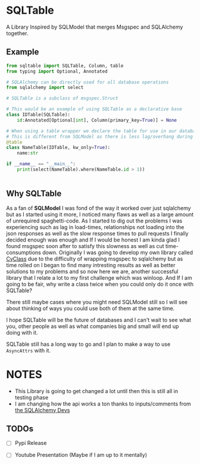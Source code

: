 # SQLTable
A Library Inspired by SQLModel that merges Msgspec and SQLAlchemy together. 

## Example

```python
from sqltable import SQLTable, Column, table
from typing import Optional, Annotated

# SQLAlchemy can be directly used for all database operations
from sqlalchemy import select

# SQLTable is a subclass of msgspec.Struct

# This would be an example of using SQLTable as a declarative base
class IDTable(SQLTable):
    id:Annotated[Optional[int], Column(primary_key=True)] = None

# When using a table wrapper we declare the table for use in our database
# This is different from SQLModel as there is less lag/overhang during our inital setup.
@table
class NameTable(IDTable, kw_only=True):
    name:str

if __name__ == "__main__":
    print(select(NameTable).where(NameTable.id > 1))
    
```

## Why SQLTable
As a fan of __SQLModel__ I was fond of the way it worked over just sqlalchemy but as 
I started using it more, I noticed many flaws as well as a large amount of unrequired spaghetti-code.
As I started to dig out the problems I was experiencing such as lag in load-times, relationships not 
loading into the json responses as well as the slow response times to pull requests I finally decided 
enough was enough and If I would be honest I am kinda glad I found msgspec soon after to satisfy this 
slowness as well as cut time-consumptions down. Originally I was going to develop my own library called
[CyClass](https://github.com/Vizonex/Cyclass) due to the difficulty of wrapping msgspec to sqlalchemy but 
as time rolled on I began to find many intresting results as well as better solutions to my problems 
and so now here we are, another successful library that I relate a lot to my first challenge which was winloop. 
And If I am going to be fair, why write a class twice when you could only do it once with SQLTable? 

There still maybe cases where you might need SQLModel still so I will see about thinking of ways you could use 
both of them at the same time.

I hope SQLTable will be the future of databases and I can't wait to see what you, other people as 
well as what companies big and small will end up doing with it. 

SQLTable still has a long way to go and I plan to make a way to use `AsyncAttrs` with it.


# NOTES
- This Library is going to get changed a lot until then this is still all in testing phase
- I am changing how the api works a ton thanks to inputs/comments from [the SQLAlchemy Devs](https://github.com/sqlalchemy/sqlalchemy/discussions/12278#discussioncomment-11972815)

## TODOs
- [ ] Pypi Release
- [ ] Youtube Presentation (Maybe if I am up to it mentally)









